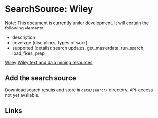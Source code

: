 # SearchSource: Wiley

Note: This document is currently under development. It will contain the following elements.

- description
- coverage (disciplines, types of work)
- supported (details): search updates, get_masterdata, run_search, load_fixes, prep

[Wiley](https://onlinelibrary.wiley.com/)
[Wiley text and data mining resources](https://onlinelibrary.wiley.com/library-info/resources/text-and-datamining)

## Add the search source

Download search results and store in `data/search/` directory. API-access not yet available.


## Links

